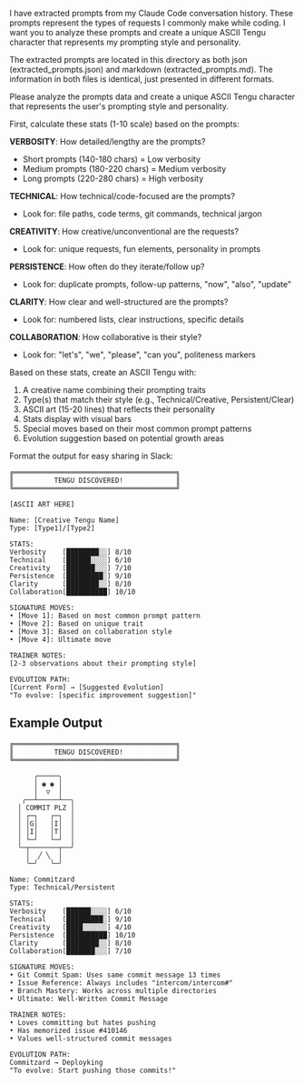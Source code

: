 I have extracted prompts from my Claude Code conversation history. These prompts represent the types of requests I commonly make while coding. I want you to analyze these prompts and create a unique ASCII Tengu character that represents my prompting style and personality.

The extracted prompts are located in this directory as both json (extracted_prompts.json) and markdown (extracted_prompts.md). The information in both files is identical, just presented in different formats.

Please analyze the prompts data and create a unique ASCII Tengu character that represents the user's prompting style and personality.

First, calculate these stats (1-10 scale) based on the prompts:

**VERBOSITY**: How detailed/lengthy are the prompts?
- Short prompts (140-180 chars) = Low verbosity
- Medium prompts (180-220 chars) = Medium verbosity
- Long prompts (220-280 chars) = High verbosity

**TECHNICAL**: How technical/code-focused are the prompts?
- Look for: file paths, code terms, git commands, technical jargon

**CREATIVITY**: How creative/unconventional are the requests?
- Look for: unique requests, fun elements, personality in prompts

**PERSISTENCE**: How often do they iterate/follow up?
- Look for: duplicate prompts, follow-up patterns, "now", "also", "update"

**CLARITY**: How clear and well-structured are the prompts?
- Look for: numbered lists, clear instructions, specific details

**COLLABORATION**: How collaborative is their style?
- Look for: "let's", "we", "please", "can you", politeness markers

Based on these stats, create an ASCII Tengu with:
1. A creative name combining their prompting traits
2. Type(s) that match their style (e.g., Technical/Creative, Persistent/Clear)
3. ASCII art (15-20 lines) that reflects their personality
4. Stats display with visual bars
5. Special moves based on their most common prompt patterns
6. Evolution suggestion based on potential growth areas

Format the output for easy sharing in Slack:

```
╔════════════════════════════════════════╗
║          TENGU DISCOVERED!             ║
╚════════════════════════════════════════╝

[ASCII ART HERE]

Name: [Creative Tengu Name]
Type: [Type1]/[Type2]

STATS:
Verbosity    [████████░░] 8/10
Technical    [██████░░░░] 6/10
Creativity   [███████░░░] 7/10
Persistence  [█████████░] 9/10
Clarity      [████████░░] 8/10
Collaboration[██████████] 10/10

SIGNATURE MOVES:
• [Move 1]: Based on most common prompt pattern
• [Move 2]: Based on unique trait
• [Move 3]: Based on collaboration style
• [Move 4]: Ultimate move

TRAINER NOTES:
[2-3 observations about their prompting style]

EVOLUTION PATH:
[Current Form] → [Suggested Evolution]
"To evolve: [specific improvement suggestion]"
```

## Example Output

```
╔════════════════════════════════════════╗
║          TENGU DISCOVERED!             ║
╚════════════════════════════════════════╝

      ╭─────╮
      │ ◉ ◉ │
      │  ▽  │
   ╭──┴─────┴──╮
  │ COMMIT PLZ │
  │ ┌─┐   ┌─┐  │
  │ │G│   │I│  │
  │ │I│   │T│  │
  │ └─┘   └─┘  │
  ╰─┬───────┬──╯
    │  ╱ ╲  │
    ╰─╯   ╰─╯

Name: Commitzard
Type: Technical/Persistent

STATS:
Verbosity    [██████░░░░] 6/10
Technical    [█████████░] 9/10
Creativity   [████░░░░░░] 4/10
Persistence  [██████████] 10/10
Clarity      [████████░░] 8/10
Collaboration[███████░░░] 7/10

SIGNATURE MOVES:
• Git Commit Spam: Uses same commit message 13 times
• Issue Reference: Always includes "intercom/intercom#"
• Branch Mastery: Works across multiple directories
• Ultimate: Well-Written Commit Message

TRAINER NOTES:
• Loves committing but hates pushing
• Has memorized issue #410146
• Values well-structured commit messages

EVOLUTION PATH:
Commitzard → Deployking
"To evolve: Start pushing those commits!"
```